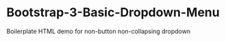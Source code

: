 Bootstrap-3-Basic-Dropdown-Menu
===============================

Boilerplate HTML demo for non-button non-collapsing dropdown
